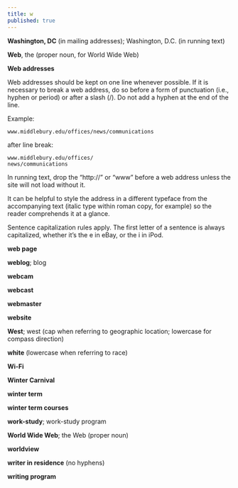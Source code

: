```yaml
---
title: w
published: true
---
```


**Washington, DC** (in mailing addresses); Washington, D.C. (in running text)

**Web**, the (proper noun, for World Wide Web)

**Web addresses**

Web addresses should be kept on one line whenever possible. If it is necessary to break a web address, do so before a form of punctuation (i.e., hyphen or period) or after a slash (/). Do not add a hyphen at the end of the line.

Example:

`www.middlebury.edu/offices/news/communications`

after line break:

```
www.middlebury.edu/offices/
news/communications
```

In running text, drop the “http://” or “www” before a web address unless the site will not load without it.

It can be helpful to style the address in a different typeface from the accompanying text (italic type within roman copy, for example) so the reader comprehends it at a glance.

Sentence capitalization rules apply. The first letter of a sentence is always capitalized, whether it’s the e in eBay, or the i in iPod.

**web page**

**weblog**; blog

**webcam**

**webcast**

**webmaster**

**website**

**West**; west (cap when referring to geographic location; lowercase for compass direction)

**white** (lowercase when referring to race)

**Wi-Fi**

**Winter Carnival**

**winter term**

**winter term courses**

**work-study**; work-study program

**World Wide Web**; the Web (proper noun)

**worldview**

**writer in residence** (no hyphens)

**writing program**
